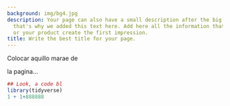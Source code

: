 ```yaml
---
background: img/bg4.jpg
description: Your page can also have a small description after the big bold title,
  that's why we added this text here. Add here all the information that can make you
  or your product create the first impression.
title: Write the best title for your page.
---
```



Colocar aquillo marae de

la pagina...

```r
## Look, a code bl
library(tidyverse)
1 + 1+888888
```